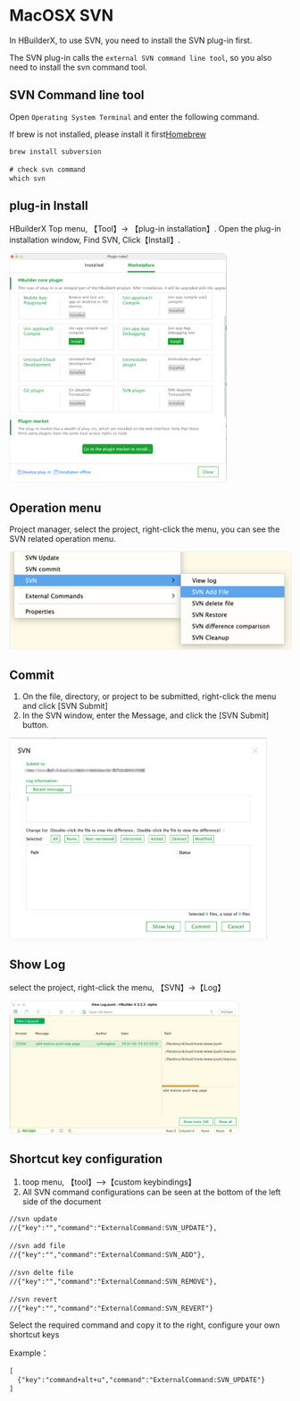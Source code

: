 # MacOSX SVN

In HBuilderX, to use SVN, you need to install the SVN plug-in first. 

The SVN plug-in calls the `external SVN command line tool`, so you also need to install the svn command tool.

## SVN Command line tool

Open `Operating System Terminal` and enter the following command.
 
If brew is not installed, please install it first[Homebrew](https://brew.sh/index_zh-cn)

```
brew install subversion

# check svn command
which svn
```

## plug-in Install

HBuilderX Top menu, 【Tool】-> 【plug-in installation】. Open the plug-in installation window, Find SVN, Click【Install】.

<img src="/static/snapshots/tutorial/source_control/plugin_macosx_en.png" style="zoom:40%; border-radius: 20px;border: 1px solid #eee;" />

## Operation menu

Project manager, select the project, right-click the menu, you can see the SVN related operation menu.

<img src="/static/snapshots/tutorial/source_control/svn_macosx_menu_en.png" style="zoom:50%;border-radius: 5px;border: 1px solid #eee;" />

## Commit

1. On the file, directory, or project to be submitted, right-click the menu and click [SVN Submit]
2. In the SVN window, enter the Message, and click the [SVN Submit] button.

<img src="/static/snapshots/tutorial/source_control/svn_macosx_ci_en.jpg" style="zoom:45%; border: 1px solid #eee;" />

## Show Log

select the project, right-click the menu,  【SVN】->【Log】

<img src="/static/snapshots/tutorial/source_control/svn_macosx_log_en.jpg" style="zoom:40%; border: 1px solid #eee;border-radius: 20px;" />

## Shortcut key configuration

1. toop menu, 【tool】-->【custom keybindings】
2. All SVN command configurations can be seen at the bottom of the left side of the document

```
//svn update
//{"key":"","command":"ExternalCommand:SVN_UPDATE"},

//svn add file
//{"key":"","command":"ExternalCommand:SVN_ADD"},

//svn delte file
//{"key":"","command":"ExternalCommand:SVN_REMOVE"},

//svn revert
//{"key":"","command":"ExternalCommand:SVN_REVERT"}
```

Select the required command and copy it to the right, configure your own shortcut keys

Example：
```
[  
  {"key":"command+alt+u","command":"ExternalCommand:SVN_UPDATE"}
]
```